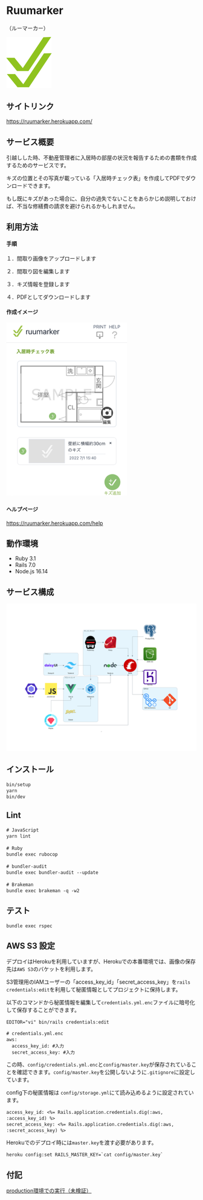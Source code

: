# Ruumarker 
（ルーマーカー）

<img src="./app/assets/images/logo.png" width="120px">

## サイトリンク

https://ruumarker.herokuapp.com/

## サービス概要

引越しした時、不動産管理者に入居時の部屋の状況を報告するための書類を作成するためのサービスです。

キズの位置とその写真が載っている「入居時チェック表」を作成してPDFでダウンロードできます。

もし既にキズがあった場合に、自分の過失でないことをあらかじめ説明しておけば、不当な修繕費の請求を避けられるかもしれません。

## 利用方法

#### 手順

１．間取り画像をアップロードします

２．間取り図を編集します

３．キズ情報を登録します

４．PDFとしてダウンロードします

#### 作成イメージ

<img src="./app/assets/images/help/updated.png" width="320px">

#### ヘルプページ

https://ruumarker.herokuapp.com/help

## 動作環境
- Ruby 3.1
- Rails 7.0
- Node.js 16.14

## サービス構成
<img src="./app/assets/images/structure.png" width="640px">

## インストール

```shell
bin/setup
yarn
bin/dev
```
## Lint
```shell
# JavaScript
yarn lint 

# Ruby
bundle exec rubocop

# bundler-audit
bundle exec bundler-audit --update

# Brakeman
bundle exec brakeman -q -w2 
```

## テスト
```shell
bundle exec rspec
```

## AWS S3 設定
デプロイはHerokuを利用していますが、Herokuでの本番環境では、画像の保存先は`AWS S3`のバケットを利用します。

S3管理用のIAMユーザーの「access_key_id」「secret_access_key」を`rails credentials:edit`を利用して秘匿情報としてプロジェクトに保持します。

以下のコマンドから秘匿情報を編集して`credentials.yml.enc`ファイルに暗号化して保存することができます。
```shell
EDITOR="vi" bin/rails credentials:edit
```
```shell
# credentials.yml.enc
aws:
  access_key_id: #入力
  secret_access_key: #入力
```
この時、`config/credentials.yml.enc`と`config/master.key`が保存されていることを確認できます。`config/master.key`を公開しないように`.gitignore`に設定しています。

config下の秘匿情報は `config/storage.yml`にて読み込めるように設定されています。
```shell
access_key_id: <%= Rails.application.credentials.dig(:aws, :access_key_id) %>
secret_access_key: <%= Rails.application.credentials.dig(:aws, :secret_access_key) %>
```

Herokuでのデプロイ時には`master.key`を渡す必要があります。
```shell
heroku config:set RAILS_MASTER_KEY=`cat config/master.key`
```

## 付記
[production環境での実行（未検証）](https://github.com/kasai441/ruumarker/wiki/production環境での実行（未検証）)
